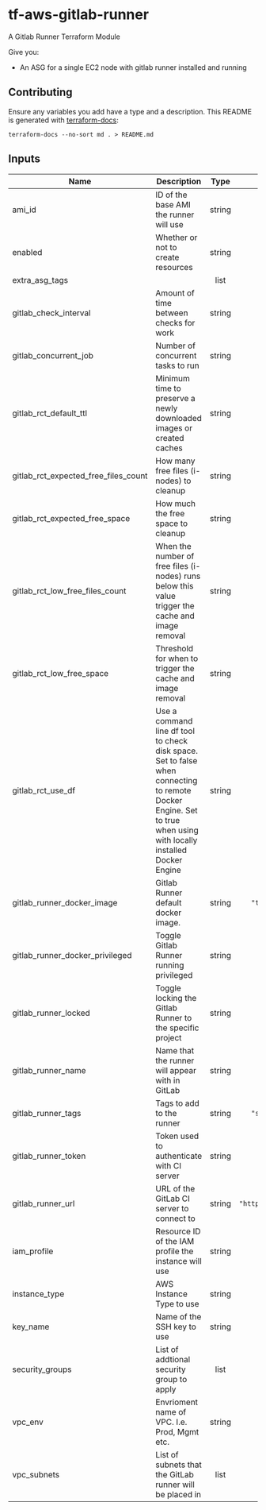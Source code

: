 # tf-aws-gitlab-runner

A Gitlab Runner Terraform Module

Give you:
- An ASG for a single EC2 node with gitlab runner installed and running

## Contributing

Ensure any variables you add have a type and a description.
This README is generated with [terraform-docs](https://github.com/segmentio/terraform-docs):

`terraform-docs --no-sort md . > README.md`

## Inputs

| Name | Description | Type | Default | Required |
|------|-------------|:----:|:-----:|:-----:|
| ami\_id | ID of the base AMI the runner will use | string | n/a | yes |
| enabled | Whether or not to create resources | string | `"true"` | no |
| extra\_asg\_tags |  | list | `<list>` | no |
| gitlab\_check\_interval | Amount of time between checks for work | string | `"5"` | no |
| gitlab\_concurrent\_job | Number of concurrent tasks to run | string | `"1"` | no |
| gitlab\_rct\_default\_ttl | Minimum time to preserve a newly downloaded images or created caches | string | `"1m"` | no |
| gitlab\_rct\_expected\_free\_files\_count | How many free files (i-nodes) to cleanup | string | `"262144"` | no |
| gitlab\_rct\_expected\_free\_space | How much the free space to cleanup | string | `"2GB"` | no |
| gitlab\_rct\_low\_free\_files\_count | When the number of free files (i-nodes) runs below this value trigger the cache and image removal | string | `"131072"` | no |
| gitlab\_rct\_low\_free\_space | Threshold for when to trigger the cache and image removal | string | `"1GB"` | no |
| gitlab\_rct\_use\_df | Use a command line df tool to check disk space. Set to false when connecting to remote Docker Engine. Set to true when using with locally installed Docker Engine | string | `"1"` | no |
| gitlab\_runner\_docker\_image | Gitlab Runner default docker image. | string | `"terraform:light"` | no |
| gitlab\_runner\_docker\_privileged | Toggle Gitlab Runner running privileged | string | `"false"` | no |
| gitlab\_runner\_locked | Toggle locking the Gitlab Runner to the specific project | string | `"true"` | no |
| gitlab\_runner\_name | Name that the runner will appear with in GitLab | string | n/a | yes |
| gitlab\_runner\_tags | Tags to add to the runner | string | `"specific,docker"` | no |
| gitlab\_runner\_token | Token used to authenticate with CI server | string | n/a | yes |
| gitlab\_runner\_url | URL of the GitLab CI server to connect to | string | `"https://gitlab.com/ci"` | no |
| iam\_profile | Resource ID of the IAM profile the instance will use | string | n/a | yes |
| instance\_type | AWS Instance Type to use | string | `"t2.small"` | no |
| key\_name | Name of the SSH key to use | string | n/a | yes |
| security\_groups | List of addtional security group to apply | list | n/a | yes |
| vpc\_env | Envrioment name of VPC. I.e. Prod, Mgmt etc. | string | n/a | yes |
| vpc\_subnets | List of subnets that the GitLab runner will be placed in | list | n/a | yes |

